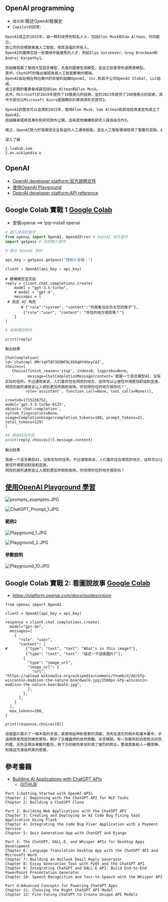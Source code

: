 ## OpenAI programming
- `提示詞`:簡述OpenAI發展史
- `Copilot的回答`:
```
OpenAI成立於2015年，由一群科技界的知名人士，包括Elon Musk和Sam Altman，共同創立。
該公司的目標是推進人工智能，使其造福於所有人。
OpenAI的團隊包括一些領域中最優秀的人才，例如Ilya Sutskever、Greg Brockman和Andrej Karpathy1。

該組織發展了幾個大型語言模型、先進的圖像生成模型，並且之前曾發布過開源模型。
其中，ChatGPT的推出被認為是人工智能繁榮的開端。
OpenAI由註冊在特拉華州的非營利組織OpenAI, Inc.和其子公司OpenAI Global, LLC組成。
成立初期的董事會成員包括Sam Altman和Elon Musk。
此外，Microsoft於2019年提供了10億美元的投資，並於2023年提供了100億美元的投資，其中大部分以Microsoft Azure雲服務的計算資源形式提供2。

OpenAI的歷史可以追溯到2015年，當時Elon Musk、Sam Altman和其他投資者宣布成立了OpenAI。
該組織承諾將其專利和研究對外公開，並與其他機構和研究人員自由合作3。

總之，OpenAI致力於發展安全且有益的人工通用智能，並在人工智能領域取得了重要的突破。4

深入了解

1.lxahub.com
2.en.wikipedia.o
```
## OpenAI
- [OpenAI developer platform:官方說明文件](https://platform.openai.com/docs/overview)
- [使用OpenAI Playground](https://platform.openai.com/playground)
- [OpenAI developer platform:API reference](https://platform.openai.com/docs/api-reference)

## Google Colab 實戰 1 [Google Colab](https://colab.research.google.com/)
- 安裝openai ==> !pip install openai

```python
# 載入使用的套件
from openai import OpenAI, OpenAIError # OpenAI 官方套件
import getpass # 保密輸入套件

# 建立 OpenAI 物件

api_key = getpass.getpass("請輸入金鑰：")

client = OpenAI(api_key = api_key) 
```
```
# 建構模型並交談
reply = client.chat.completions.create(
    model = "gpt-3.5-turbo",
    # model = "gpt-4",
    messages = [
 # 設定 AI 角色
       # {"role":"system", "content":"你是隻住在外太空的猴子"},
        {"role":"user", "content": "你住的地方很亮嗎？"}
    ]
)

```
```python
# 檢視傳回物件

print(reply)
```
`輸出結果`
```
ChatCompletion(
id='chatcmpl-9MriqVT8F3EOWF0LX6OqHY4XeyCAZ',
choices=[
   Choice(finish_reason='stop', index=0, logprobs=None,
          message=ChatCompletionMessage(content='我是一个语言模型AI，没有实际的住所。不过通常来说，人们喜欢住在明亮的地方，这样可以让居住环境更加舒适和宜居。明亮的居所通常会让人感到更加开朗和愉快。你觉得你住的地方很亮吗？',
         role='assistant', function_call=None, tool_calls=None))],

created=1715236752,
model='gpt-3.5-turbo-0125',
object='chat.completion',
system_fingerprint=None,
usage=CompletionUsage(completion_tokens=108, prompt_tokens=21, total_tokens=129)
)
```

```python
## 檢視訊息內容
print(reply.choices[0].message.content)
```
`輸出結果`
```
我是一个语言模型AI，没有实际的住所。不过通常来说，人们喜欢住在明亮的地方，这样可以让居住环境更加舒适和宜居。
明亮的居所通常会让人感到更加开朗和愉快。你觉得你住的地方很亮吗？
```
## [使用OpenAI Playground 學習](https://platform.openai.com/examples)

![prompts_examples.JPG](../pics/prompts_examples.JPG)

![ChatGPT_Prompt_1.JPG](../pics/ChatGPT_Prompt_1.JPG)

#### 範例2
![Playground_1.JPG](../pics/Playground_1.JPG)

![Playground_2.JPG](../pics/Playground_2.JPG)

#### 參數說明
![Playground_10.JPG](../pics/Playground_10.JPG)

## Google Colab 實戰 2: 看圖說故事 [Google Colab](https://colab.research.google.com/)
- https://platform.openai.com/docs/guides/vision
```
from openai import OpenAI

client = OpenAI(api_key = api_key) 

response = client.chat.completions.create(
  model="gpt-4o",
  messages=[
    {
      "role": "user",
      "content": [
#        {"type": "text", "text": "What’s in this image?"},
         {"type": "text", "text": "描述一下這張圖片?"},
        {
          "type": "image_url",
          "image_url": {
            "url": "https://upload.wikimedia.org/wikipedia/commons/thumb/d/dd/Gfp-wisconsin-madison-the-nature-boardwalk.jpg/2560px-Gfp-wisconsin-madison-the-nature-boardwalk.jpg",
          },
        },
      ],
    }
  ],
  max_tokens=300,
)

print(response.choices[0])
```
```
這張圖片展示了一條木製的步道，直直地延伸到景象的深處，消失在遠方的樹木和灌木叢中。步道兩旁是茂密的綠色草地，顯示了生機盎然的自然景觀。天空晴朗，有一些散布的白色和淡灰色的雲，天色呈現出漸變的藍色，與下方的綠色草地形成了強烈的對比。整個景象給人一種寧靜、和諧且充滿自然美的感覺。
```
## 參考書籍
- [Building AI Applications with ChatGPT APIs](https://www.packtpub.com/product/building-ai-applications-with-chatgpt-apis/9781805127567)
  - [GITHUB](https://github.com/PacktPublishing/Building-AI-Applications-with-ChatGPT-APIs/tree/main)
```
Part 1:Getting Started with OpenAI APIs
Chapter 1: Beginning with the ChatGPT API for NLP Tasks
Chapter 2: Building a ChatGPT Clone

Part 2: Building Web Applications with the ChatGPT API
Chapter 3: Creating and Deploying an AI Code Bug Fixing SaaS Application Using Flask
Chapter 4: Integrating the Code Bug Fixer Application with a Payment Service
Chapter 5: Quiz Generation App with ChatGPT and Django

Part 3: The ChatGPT, DALL-E, and Whisper APIs for Desktop Apps Development
Chapter 6: Language Translation Desktop App with the ChatGPT API and Microsoft Word
Chapter 7: Building an Outlook Email Reply Generator
Chapter 8: Essay Generation Tool with PyQt and the ChatGPT API
Chapter 9: Integrating ChatGPT and DALL-E API: Build End-to-End PowerPoint Presentation Generator
Chapter 10: Speech Recognition and Text-to-Speech with the Whisper API

Part 4:Advanced Concepts for Powering ChatGPT Apps
Chapter 11: Choosing the Right ChatGPT API Model
Chapter 12: Fine-Tuning ChatGPT to Create Unique API Models
```
